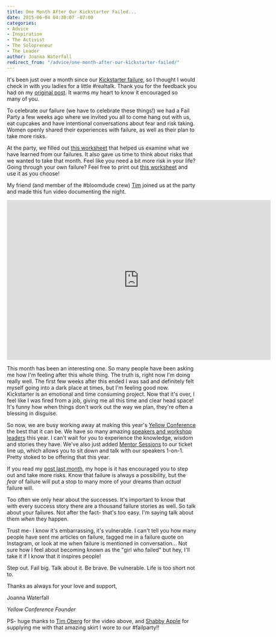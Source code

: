 ```yaml
---
title: One Month After Our Kickstarter Failed...
date: 2015-06-04 04:30:07 -07:00
categories:
- Advice
- Inspiration
- The Activist
- The Solopreneur
- The Leader
author: Joanna Waterfall
redirect_from: "/advice/one-month-after-our-kickstarter-failed/"
---
```


It's been just over a month since our [Kickstarter failure](http://yellowconference.com/freetofail/), so I thought I would check in with you ladies for a little #realtalk. Thank you for the feedback you had on my [original post](http://yellowconference.com/freetofail/). It warms my heart to know it encouraged so many of you.

To celebrate our failure (we have to celebrate these things!) we had a Fail Party a few weeks ago where we invited you all to come hang out with us, eat cupcakes and have intentional conversations about fear and risk taking. Women openly shared their experiences with failure, as well as their plan to take more risks.

At the party, we filled out [this worksheet](https://yellow-blog-images.imgix.net/2015/06/FAIL_EXERCISE_BLOG.pdf) that helped us examine what we have learned from our failures. It also gave us time to think about risks that we wanted to take that month. Feel like you need a bit more risk in your life? Going through your own failure? Feel free to print out [this worksheet](https://yellow-blog-images.imgix.net/2015/06/FAIL_EXERCISE_BLOG.pdf) and use it as you choose!

My friend (and member of the #bloomdude crew) [Tim](http://timoberg.com/) joined us at the party and made this fun video documenting the night.

<iframe src="https://www.youtube.com/embed/a7UzCGbCLzY" width="700" height="424" frameborder="0" allowfullscreen="allowfullscreen"></iframe>

This month has been an interesting one. So many people have been asking me how I'm feeling after this whole thing. The truth is, right now I'm doing really well. The first few weeks after this ended I was sad and definitely felt myself going into a dark place at times, but I'm feeling good now. Kickstarter is an emotional and time consuming project. Now that it's over, I feel like I was fired from a job, giving me all this time and clear head space! It's funny how when things don't work out the way we plan, they're often a blessing in disguise.

So now, we are busy working away at making this year's [Yellow Conference](http://yellowconference.com/) the best that it can be. We have so many amazing [speakers and workshop leaders](http://yellowconference.com/#2015-speakers) this year. I can't wait for you to experience the knowledge, wisdom and stories they have. We've also just added [Mentor Sessions](http://yellowconference.com/mentor-sessions) to our ticket line up, which allows you to sit down and talk with our speakers 1-on-1\. Pretty stoked to be offering that this year.

If you read my [post last month](http://yellowconference.com/freetofail/), my hope is it has encouraged you to step out and take more risks. Know that failure is always a possibility, but the _fear_ of failure will put a stop to many more of your dreams than _actual_ failure will.

Too often we only hear about the successes. It's important to know that with every success story there are a thousand failure stories as well. So talk about your failures. Not after the fact- that's too easy. I'm saying talk about them _when_ they happen.

Trust me- I know it's embarrassing, it's vulnerable. I can't tell you how many people have sent me articles on failure, tagged me in a failure quote on Instagram, or look at me when failure is mentioned in conversation... Not sure how I feel about becoming known as the "girl who failed" but hey, I'll take it if I know that it inspires people!

Step out. Fail big. Talk about it. Be brave. Be vulnerable. Life is too short not to.

Thanks as always for your love and support,

Joanna Waterfall

_Yellow Conference Founder_

PS- huge thanks to [Tim Oberg](http://timoberg.com/) for the video above, and [Shabby Apple](http://www.shabbyapple.com/) for supplying me with that amazing skirt I wore to our #failparty!!

